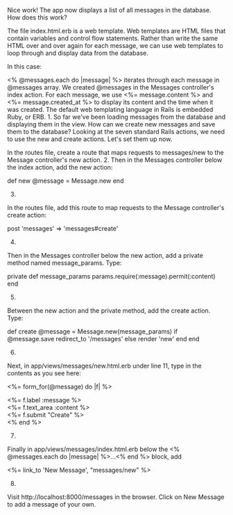 Nice work! The app now displays a list of all messages in the database. How does this work?

The file index.html.erb is a web template. Web templates are HTML files that contain variables and control flow statements. Rather than write the same HTML over and over again for each message, we can use web templates to loop through and display data from the database.

In this case:

<% @messages.each do |message| %> iterates through each message in @messages array. We created @messages in the Messages controller's index action.
For each message, we use <%= message.content %> and <%= message.created_at %> to display its content and the time when it was created.
The default web templating language in Rails is embedded Ruby, or ERB.
1.
So far we've been loading messages from the database and displaying them in the view. How can we create new messages and save them to the database? Looking at the seven standard Rails actions, we need to use the new and create actions. Let's set them up now.

In the routes file, create a route that maps requests to messages/new to the Message controller's new action.
2.
Then in the Messages controller below the index action, add the new action:

def new 
  @message = Message.new 
end

3.
In the routes file, add this route to map requests to the Message controller's create action:

post 'messages' => 'messages#create'

4.
Then in the Messages controller below the new action, add a private method named message_params. Type:

private 
  def message_params 
    params.require(:message).permit(:content) 
  end

5.
Between the new action and the private method, add the create action. Type:

def create 
  @message = Message.new(message_params) 
  if @message.save 
    redirect_to '/messages' 
  else 
    render 'new' 
  end 
end

6.
Next, in app/views/messages/new.html.erb under line 11, type in the contents as you see here:

<%= form_for(@message) do |f| %>  
  <div class="field"> 
    <%= f.label :message %><br> 
    <%= f.text_area :content %> 
  </div> 
  <div class="actions"> 
    <%= f.submit "Create" %> 
  </div> 
<% end %>

7.
Finally in app/views/messages/index.html.erb below the <% @messages.each do |message| %>...<% end %> block, add

<%= link_to 'New Message', "messages/new" %>

8.
Visit http://localhost:8000/messages in the browser. Click on New Message to add a message of your own.
